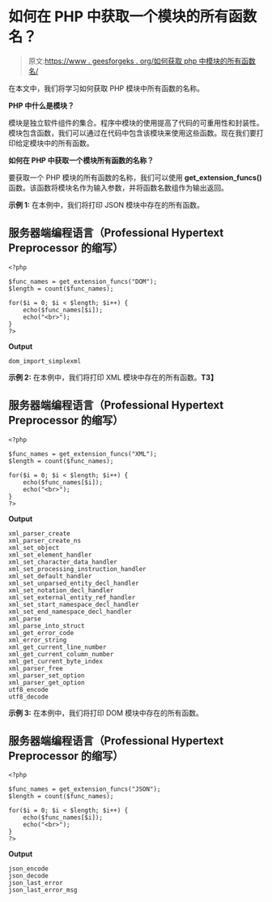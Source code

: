 # 如何在 PHP 中获取一个模块的所有函数名？

> 原文:[https://www . geesforgeks . org/如何获取 php 中模块的所有函数名/](https://www.geeksforgeeks.org/how-to-get-all-function-names-of-a-module-in-php/)

在本文中，我们将学习如何获取 PHP 模块中所有函数的名称。

**PHP 中什么是模块？**

模块是独立软件组件的集合。程序中模块的使用提高了代码的可重用性和封装性。模块包含函数，我们可以通过在代码中包含该模块来使用这些函数。现在我们要打印给定模块中的所有函数。

**如何在 PHP 中获取一个模块所有函数的名称？**

要获取一个 PHP 模块的所有函数的名称，我们可以使用 **get_extension_funcs()** 函数。该函数将模块名作为输入参数，并将函数名数组作为输出返回。

**示例 1:** 在本例中，我们将打印 JSON 模块中存在的所有函数。

## 服务器端编程语言（Professional Hypertext Preprocessor 的缩写）

```
<?php

$func_names = get_extension_funcs("DOM");
$length = count($func_names);

for($i = 0; $i < $length; $i++) {
    echo($func_names[$i]);
    echo("<br>");
}
?>
```

**Output**

```
dom_import_simplexml
```

**示例 2:** 在本例中，我们将打印 XML 模块中存在的所有函数。**T3】**

## 服务器端编程语言（Professional Hypertext Preprocessor 的缩写）

```
<?php

$func_names = get_extension_funcs("XML");
$length = count($func_names);

for($i = 0; $i < $length; $i++) {
    echo($func_names[$i]);
    echo("<br>");
}
?>
```

**Output**

```
xml_parser_create
xml_parser_create_ns
xml_set_object
xml_set_element_handler
xml_set_character_data_handler
xml_set_processing_instruction_handler
xml_set_default_handler
xml_set_unparsed_entity_decl_handler
xml_set_notation_decl_handler
xml_set_external_entity_ref_handler
xml_set_start_namespace_decl_handler
xml_set_end_namespace_decl_handler
xml_parse
xml_parse_into_struct
xml_get_error_code
xml_error_string
xml_get_current_line_number
xml_get_current_column_number
xml_get_current_byte_index
xml_parser_free
xml_parser_set_option
xml_parser_get_option
utf8_encode
utf8_decode
```

**示例 3:** 在本例中，我们将打印 DOM 模块中存在的所有函数。

## 服务器端编程语言（Professional Hypertext Preprocessor 的缩写）

```
<?php

$func_names = get_extension_funcs("JSON");
$length = count($func_names);

for($i = 0; $i < $length; $i++) {
    echo($func_names[$i]);
    echo("<br>");
}
?>
```

**Output**

```
json_encode
json_decode
json_last_error
json_last_error_msg
```